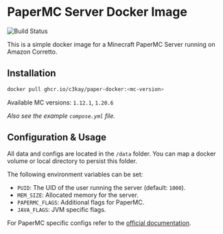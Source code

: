 # PaperMC Server Docker Image

![Build Status](https://img.shields.io/github/actions/workflow/status/c3kay/paper-docker/build.yml)

This is a simple docker image for a Minecraft PaperMC Server running on Amazon Corretto.

## Installation

```sh
docker pull ghcr.io/c3kay/paper-docker:<mc-version>
```

Available MC versions: `1.12.1`, `1.20.6`

*Also see the example `compose.yml` file.*

## Configuration & Usage

All data and configs are located in the `/data` folder. You can map a docker volume or local directory to persist this folder.

The following environment variables can be set:
- `PUID`: The UID of the user running the server (default: `1000`).
- `MEM_SIZE`: Allocated memory for the server.
- `PAPERMC_FLAGS`: Additional flags for PaperMC.
- `JAVA_FLAGS`: JVM specific flags.

For PaperMC specific configs refer to the [official documentation](https://docs.papermc.io/paper/reference/configuration).
